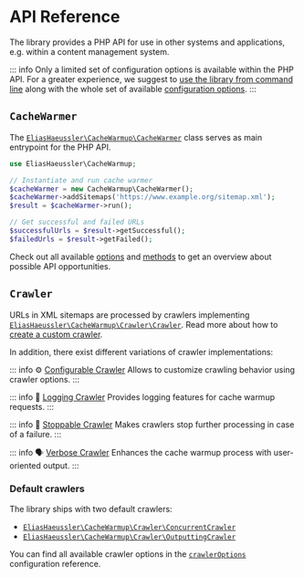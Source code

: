 # API Reference

The library provides a PHP API for use in other systems and
applications, e.g. within a content management system.

::: info
Only a limited set of configuration options is available within
the PHP API. For a greater experience, we suggest to
[use the library from command line](../installation.md) along with
the whole set of available [configuration options](../config-reference/index.md).
:::

## `CacheWarmer`

The [`EliasHaeussler\CacheWarmup\CacheWarmer`](../../src/CacheWarmer.php)
class serves as main entrypoint for the PHP API.

```php
use EliasHaeussler\CacheWarmup;

// Instantiate and run cache warmer
$cacheWarmer = new CacheWarmup\CacheWarmer();
$cacheWarmer->addSitemaps('https://www.example.org/sitemap.xml');
$result = $cacheWarmer->run();

// Get successful and failed URLs
$successfulUrls = $result->getSuccessful();
$failedUrls = $result->getFailed();
```

Check out all available [options](options.md) and
[methods](methods.md) to get an overview about possible API
opportunities.

## `Crawler`

URLs in XML sitemaps are processed by crawlers implementing
[`EliasHaeussler\CacheWarmup\Crawler\Crawler`](../../src/Crawler/Crawler.php).
Read more about how to [create a custom crawler](crawler.md).

In addition, there exist different variations of crawler
implementations:

::: info ⚙️ [Configurable Crawler](configurable-crawler.md)
Allows to customize crawling behavior using crawler options.
:::

::: info 📝 [Logging Crawler](logging-crawler.md)
Provides logging features for cache warmup requests.
:::

::: info 🧯 [Stoppable Crawler](stoppable-crawler.md)
Makes crawlers stop further processing in case of a failure.
:::

::: info 🗣️ [Verbose Crawler](verbose-crawler.md)
Enhances the cache warmup process with user-oriented output.
:::

### Default crawlers

The library ships with two default crawlers:

* [`EliasHaeussler\CacheWarmup\Crawler\ConcurrentCrawler`](../../src/Crawler/ConcurrentCrawler.php)
* [`EliasHaeussler\CacheWarmup\Crawler\OutputtingCrawler`](../../src/Crawler/OutputtingCrawler.php)

You can find all available crawler options in the
[`crawlerOptions`](../config-reference/crawler-options.md#option-reference)
configuration reference.
